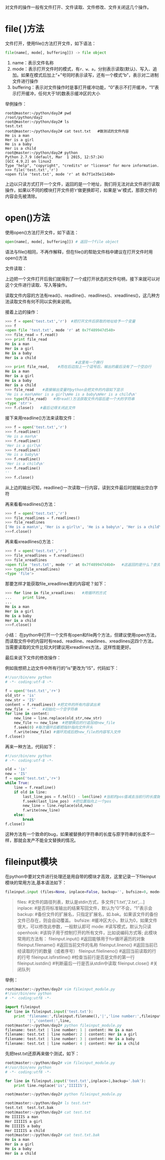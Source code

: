 对文件的操作一般有文件打开、文件读取、文件修改、文件关闭这几个操作。

# file( )方法

文件打开，使用file()方法打开文件，如下语法：

```py
file(name[, mode[, buffering]]) -> file object
```
1. name：表示文件名称
2. mode：表示打开文件时的模式，有`r、w、a`，分别表示读取(默认)、写入、追加。如果在模式后加上“+”号同时表示读写，还有一个模式“b”，表示对二进制文件进行操作
3. buffering：表示对文件操作时是事打开缓冲功能，“0”表示不打开缓冲，“1”表示打开缓冲，任何大于1的数表示缓冲区的大小

举例操作：

```shell
root@master:~/python/day2# pwd
/root/python/day2
root@master:~/python/day2# ls
test.txt
root@master:~/python/day2# cat test.txt   #做测试的文件内容
He is a man
Her is a girl
He is a baby
Her is a child
root@master:~/python/day2# python
Python 2.7.9 (default, Mar  1 2015, 12:57:24)
[GCC 4.9.2] on linux2
Type "help", "copyright", "credits" or "license" for more information.
>>> file('test.txt','r')
<open file 'test.txt', mode 'r' at 0x7f1e35e114b0>
```
上边以只读方式打开一个文件，返回的是一个地址，我们将无法对此文件进行读取操作，如果以不同的模块打开文件把‘r’做更换即可，如果是'w'模式，那原文件的内容会先被清除。

# open()方法

使用open()方法打开文件，如下语法：

```py
open(name[, mode[, buffering]]) # 返回一个file object
```
语法与file()相同，不再作解释，但在file()的帮助文件档中建议在打开文件时用open()方法

文件读取：

上边把一个文件打开后我们就得到了一个成打开状态的文件句柄，接下来就可以对这个文件进行读取、写入等操作。

读取文件内容的方法有read()、readline()、readlines()、xreadlines()，这几种方法读取文件有何不同以实例来说明。

接着上边的操作：

```python
>>> f = open('test.txt','r')  #把打开文件后获取的地址给予一个变量
>>> f
<open file 'test.txt', mode 'r' at 0x7f489947d540>
>>> file_read = f.read()
>>> print file_read
He is a man
Her is a girl
He is a baby
Her is a child
                                #这里有一个换行
>>> print file_read,    #而在后边加上一个逗号后，输出的最后没有了一个空白行
He is a man
Her is a girl
He is a baby
Her is a child
>>> file_read    #直接输出变量时python会把文件的内容如下显示
'He is a man\nHer is a girl\nHe is a baby\nHer is a child\n'
>>> type(file_read)   #用read()方法获取文件内容后是一个大的字符串
<type 'str'>
>>> f.close()   #最后记得关闭此文件
```

接下来用readline()方法来读取文件：

```python
>>> f = open('test.txt','r')
>>> f.readline()
'He is a man\n'
>>> f.readline()
'Her is a girl\n'
>>> f.readline()
'He is a baby\n'
>>> f.readline()
'Her is a child\n'
>>> f.readline()
''
>>> f.close()
```

从上边的输出可知，readline()一次读取一行内容，读到文件最后时就输出空白字符


再来看看readlines()方法：

```python
>>> f = open('test.txt','r')
>>> file_readlines = f.readlines()
>>> file_readlines
['He is a man\n', 'Her is a girl\n', 'He is a baby\n', 'Her is a child\n']    #用readlines()方法读取文件后，文件的每一行就成了一个列表中的一个元素
>>>f.close()
```

再来看xreadlines()方法：

```python
>>> f = open('test.txt','r')
>>> file_xreadlines = f.xreadlines()
>>> file_xreadlines
<open file 'test.txt', mode 'r' at 0x7f489947d4b0>   #这返回的是什么？查资料说是生成器
>>> type(file_xreadlines)
<type 'file'>
```

那要怎样才能获取file_xreadlines里的内容呢？如下：

```python
>>> for line in file_xreadlines:   #用循环的方式
...     print line,
...
He is a man
Her is a girl
He is a baby
Her is a child
>>>f.close()
```

小结：
在python中打开一个文件有open和file两个方法，但建议使用open方法，而读取文件中的内容时有read、readline、readlines、xreadlines这四个方法，当需要读取的文件比较大时建议用xreadlines方法，这样性能更好。

最后来说下文件的修改操作：

例如我想把上边文件中所有行的“is”更改为“IS”，代码如下：

```python
#!/usr/bin/env python
# -*- coding:utf-8 -*-

f = open('test.txt','r+')
old_str = 'is'
new_str = 'IS'
content = f.readlines() #把文件的所有内容读出来
new_file  = ""   #初始化一个空字符串
for line in content:
    new_line = line.replace(old_str,new_str)
    new_file += new_line  #把替换后的行追加给new_file
    f.seek(0) #每次循环后都把指针指向文件开头
    f.write(new_file) #循环完成后把new_file的内容写入文件
f.close()
```

再来一种方法，代码如下：


```python
#!/usr/bin/env python
# -*- coding:utf-8 -*-

old = 'is'
new = 'IS'
f = open('test.txt','r+')
while True:
    line = f.readline()
    if old in line:
        last_line_pos = f.tell() - len(line) #当前的pos值减去当前行的长度就等于上一行的pos值
        f.seek(last_line_pos)  #把位置指向上一个pos
        new_line = line.replace(old,new)
        f.write(new_line)
    else:
        break
f.close()
```

这种方法有一个致命的bug，如果被替换的字符串的长度与原字符串的长度不一样，那就会发产不能全文替换的情况。



# fileinput模块

在python中要对文件进行处理还是用自带的模块才高效，这里记录一下fileinput模块的常用方法,基本语法如下：

```python
fileinput.input (files=None, inplace=False, backup='', bufsize=0, mode='r', openhook=None)
```

> files:                     #文件的路径列表，默认是stdin方式，多文件['1.txt','2.txt',...]
inplace:                #是否将标准输出的结果写回文件，默认为“0”不会，“1”表示会
backup:                #备份文件的扩展名，只指定扩展名，如.bak。如果该文件的备份文件已存在，则会自动覆盖。
bufsize:                #缓冲区大小，默认为0，如果文件很大，可以修改此参数，一般默认即可
mode:                   #读写模式，默认为只读
openhook:            #该钩子用于控制打开的所有文件，比如说编码方式等;
此模块常用的方法有：
fileinput.input()       #返回能够用于for循环遍历的对象
fileinput.filename()    #返回当前文件的名称
fileinput.lineno()      #返回当前已经读取的行的数量（或者序号）
fileinput.filelineno()  #返回当前读取的行的行号
fileinput.isfirstline() #检查当前行是否是文件的第一行
fileinput.isstdin()     #判断最后一行是否从stdin中读取
fileinput.close()       #关闭队列

举例：

```python
root@master:~/python/day2# vim fileinput_module.py
#!/usr/bin/env python
# -*- coding:utf8 -*-

import fileinput
for line in fileinput.input('test.txt'):
    print 'filename:',fileinput.filename(),'|','line number:',fileinput.lineno(),\
          '|','content:',line,
root@master:~/python/day2# python fileinput_module.py
filename: test.txt | line number: 1 | content: He is a man
filename: test.txt | line number: 2 | content: Her is a girl
filename: test.txt | line number: 3 | content: He is a baby
filename: test.txt | line number: 4 | content: Her is a child
```

先把test.txt还原再来做个测试，如下：

```python
root@master:~/python/day2# vim fileinput_module.py
#!/usr/bin/env python
# -*- coding:utf8 -*-

for line in fileinput.input('test.txt',inplace=1,backup='.bak'):
    print line.replace('is','IIIIIS'),

root@master:~/python/day2# python fileinput_module.py

root@master:~/python/day2# ls test.txt*
test.txt  test.txt.bak
root@master:~/python/day2# cat test.txt
He IIIIIS a man
Her IIIIIS a girl
He IIIIIS a baby
Her IIIIIS a child
root@master:~/python/day2# cat test.txt.bak
He is a man
Her is a girl
He is a baby
Her is a child
```
